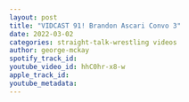 ```yaml
---
layout: post
title: "VIDCAST 91! Brandon Ascari Convo 3"
date: 2022-03-02
categories: straight-talk-wrestling videos
author: george-mckay
spotify_track_id: 
youtube_video_id: hhC0hr-x8-w
apple_track_id: 
youtube_metadata: 
---
```

